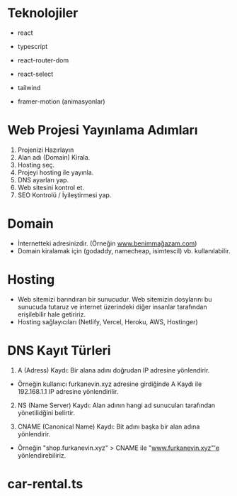 # Teknolojiler

- react
- typescript

- react-router-dom
- react-select
- tailwind
- framer-motion (animasyonlar)

# Web Projesi Yayınlama Adımları

1. Projenizi Hazırlayın
2. Alan adı (Domain) Kirala.
3. Hosting seç.
4. Projeyi hosting ile yayınla.
5. DNS ayarları yap.
6. Web sitesini kontrol et.
7. SEO Kontrolü / İyileştirmesi yap.

# Domain

- İnternetteki adresinizdir. (Örneğin www.benimmağazam.com)
- Domain kiralamak için (godaddy, namecheap, isimtescil) vb. kullanılabilir.

# Hosting

- Web sitemizi barındıran bir sunucudur. Web sitemizin dosylarını bu sunucuda tutaruz ve internet üzerindeki diğer insanlar tarafından erişilebilir hale getiririz.
- Hosting sağlayıcıları (Netlify, Vercel, Heroku, AWS, Hostinger)

# DNS Kayıt Türleri

1. A (Adress) Kaydı: Bir alana adını doğrudan IP adresine yönlendirir.

- Örneğin kullanıcı furkanevin.xyz adresine girdiğinde A Kaydı ile 192.168.1.1 IP adresine yönlendirilir.

2. NS (Name Server) Kaydı: Alan adının hangi ad sunucuları tarafından yönetilidğini belirtir.

3. CNAME (Canonical Name) Kaydı: Bit adını başka bir alan adına yönlendirir.

- Örneğin "shop.furkanevin.xyz" > CNAME ile "www.furkanevin.xyz"'e yönlendirebiliriz.
# car-rental.ts
